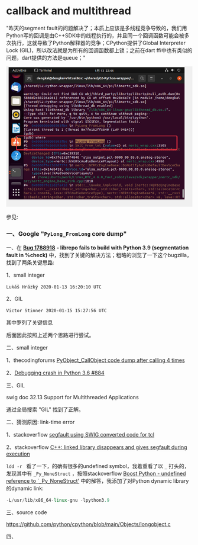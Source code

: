 # callback and multithread

"昨天的segment fault的问题解决了；本质上应该是多线程竞争导致的，我们用Python写的回调是由C++SDK中的线程执行的，并且同一个回调函数可能会被多次执行，这就导致了Python解释器的竞争；CPython提供了Global Interpreter Lock (GIL)，所以改法就是为所有的回调函数都上锁；之前在dart ffi中也有类似的问题，dart提供的方法是queue；"



![](./PyLong_FromLong-segment-fault-thread-race-condition.png)

参见:

### 一、Google "`PyLong_FromLong` core dump" 

一、在 [**Bug 1788918**](https://bugzilla.redhat.com/show_bug.cgi?id=1788918) **- librepo fails to build with Python 3.9 (segmentation fault in %check)** 中，找到了关键的解决方法；粗略的浏览了一下这个bugzilla，找到了两条关键思路:

1、small integer

```
Lukáš Hrázký 2020-01-13 16:20:10 UTC
```



2、GIL

```
Victor Stinner 2020-01-15 15:27:56 UTC
```

其中罗列了关键信息



后面因此按照上述两个思路进行尝试。

二、small integer

1、thecodingforums [PyObject_CallObject code dump after calling 4 times](https://www.thecodingforums.com/threads/pyobject_callobject-code-dump-after-calling-4-times.566237/)

2、[Debugging crash in Python 3.6 #884](https://github.com/pythonnet/pythonnet/issues/884)

三、GIL

swig doc 32.13 Support for Multithreaded Applications

通过全局搜索 "GIL" 找到了正解。

二、猜测原因: link-time error

1、stackoverflow [segfault using SWIG converted code for tcl](https://stackoverflow.com/questions/18375668/segfault-using-swig-converted-code-for-tcl)

2、stackoverflow [C++: linked library disappears and gives segfault during execution](https://stackoverflow.com/questions/18379452/c-linked-library-disappears-and-gives-segfault-during-execution)

`ldd -r ` 看了一下，的确有很多的undefined symbol，我着重看了以 `_` 打头的，发现其中有 `_Py_NoneStruct` ，按照stackoverflow [Boost Python - undefined reference to `_Py_NoneStruct'](https://stackoverflow.com/questions/63139865/boost-python-undefined-reference-to-py-nonestruct) 中的解答，我添加了对Python dynamic library的dynamic link:

```C++
-L/usr/lib/x86_64-linux-gnu -lpython3.9 
```





三、source code

https://github.com/python/cpython/blob/main/Objects/longobject.c



四、

